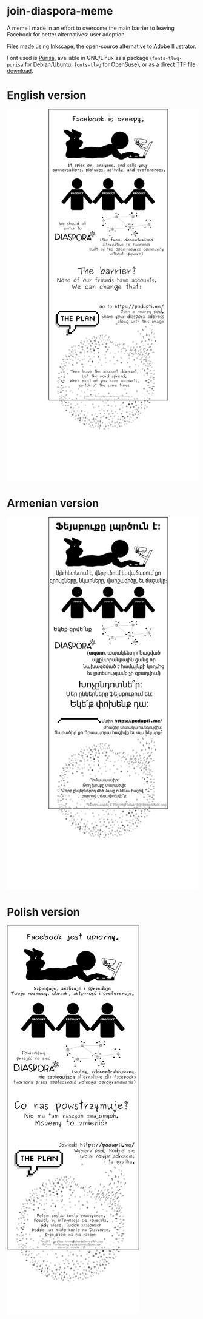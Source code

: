 # join-diaspora-meme

A meme I made in an effort to overcome the main barrier to leaving Facebook for better alternatives: user adoption.

Files made using [Inkscape](https://inkscape.org/), the open-source alternative to Adobe Illustrator.

Font used is [Purisa](http://www.miriamruiz.es/debfonts/fnt-1754ebd3bc2e1eaf5b833389bd7b72de.html), available in GNU/Linux as a package (`fonts-tlwg-purisa` for [Debian](https://packages.debian.org/jessie/fonts-tlwg-purisa)/[Ubuntu](http://packages.ubuntu.com/wily/fonts-tlwg-purisa); `fonts-tlwg` for [OpenSuse](https://fontinfo.opensuse.org/fonts/PurisaMedium.html)), or as a [direct TTF file download](http://linux.thai.net/pub/thailinux/software/thai-ttf/).


# English version

![English ver](figure-english.png?raw=true)

# Armenian version

![Armenian ver](figure-armenian.png?raw=true)

# Polish version

![Polish ver](figure-polish.png?raw=true)